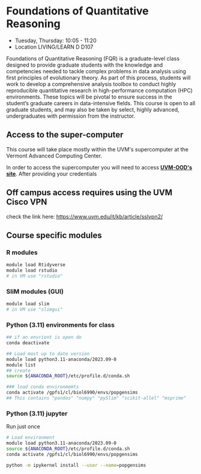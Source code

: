 # Foundations of Quantitative Reasoning

* Tuesday, Thursday: 10:05 - 11:20
* Location LIVING/LEARN D D107

Foundations of Quantitative Reasoning (FQR) is a graduate-level class designed to provide graduate students with the knowledge and competencies needed to tackle complex problems in data analysis using first principles of evolutionary theory. As part of this process, students will work to develop a comprehensive analysis toolbox to conduct highly reproducible quantitative research in high-performance computation (HPC) environments. These topics will be pivotal to ensure success in the student’s graduate careers in data-intensive fields. This course is open to all graduate students, and may also be taken by select, highly advanced, undergraduates with permission from the instructor.

## Access to the super-computer

This course will take place mostly within the UVM's supercomputer at the Vermont Advanced Computing Center.

In order to access the supercomputer you will need to access **[UVM-OOD's site](https://vacc-ondemand.uvm.edu/)**. After providing your credentials  

## Off campus access requires using the UVM Cisco VPN

check the link here: https://www.uvm.edu/it/kb/article/sslvpn2/

## Course specific modules

### R modules
```bash
module load Rtidyverse
module load rstudio
# in VM use "rstudio"
```

### SliM modules (GUI)

```bash
module load slim
# in VM use "slimgui"
```

### Python (3.11) environments for class

```bash
## if an envriont is open do
conda deactivate

## Load most up to date version 
module load python3.11-anaconda/2023.09-0
module list
## create 
source ${ANACONDA_ROOT}/etc/profile.d/conda.sh

### load conda environmemts
conda activate /gpfs1/cl/biol6990/envs/popgensims
## This contains "pandas" "numpy" "pySlim" "scikit-allel" "msprime"
```

### Python (3.11)  jupyter 
Run just once
```bash
# Load environment
module load python3.11-anaconda/2023.09-0
source ${ANACONDA_ROOT}/etc/profile.d/conda.sh
conda activate /gpfs1/cl/biol6990/envs/popgensims

python -m ipykernel install --user --name=popgensims
```




<!--stackedit_data:
eyJoaXN0b3J5IjpbMTAwMTI1MTUyOV19
-->